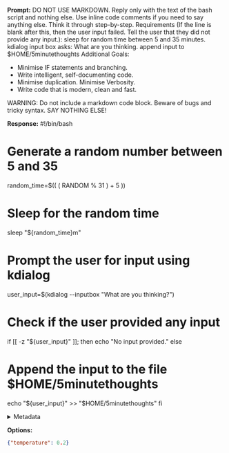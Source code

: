 **Prompt:**
DO NOT USE MARKDOWN.
Reply only with the text of the bash script and nothing else. Use inline code comments if you need to say anything else.
Think it through step-by-step.
Requirements (If the line is blank after this, then the user input failed. Tell the user that they did not provide any input.): sleep for random time between 5 and 35 minutes. kdialog input box asks: What are you thinking. append input to $HOME/5minutethoughts
Additional Goals:
  - Minimise IF statements and branching.
  - Write intelligent, self-documenting code.
  - Minimise duplication. Minimise Verbosity.
  - Write code that is modern, clean and fast.

WARNING: Do not include a markdown code block.
Beware of bugs and tricky syntax. SAY NOTHING ELSE!


**Response:**
#!/bin/bash

# Generate a random number between 5 and 35
random_time=$(( ( RANDOM % 31 ) + 5 ))

# Sleep for the random time
sleep "${random_time}m"

# Prompt the user for input using kdialog
user_input=$(kdialog --inputbox "What are you thinking?")

# Check if the user provided any input
if [[ -z "${user_input}" ]]; then
  echo "No input provided."
else
  # Append the input to the file $HOME/5minutethoughts
  echo "${user_input}" >> "$HOME/5minutethoughts"
fi

<details><summary>Metadata</summary>

- Duration: 5146 ms
- Datetime: 2023-07-24T18:02:21.170914
- Model: gpt-3.5-turbo-0613

</details>

**Options:**
```json
{"temperature": 0.2}
```


